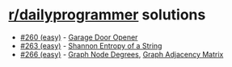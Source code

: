 # [r/dailyprogrammer](https://www.reddit.com/r/dailyprogrammer) solutions

* [#260 (easy)](https://www.reddit.com/r/dailyprogrammer/comments/4cb7eh) - [Garage Door Opener](rust/garage_door_opener/src/main.rs)
* [#263 (easy)](https://www.reddit.com/r/dailyprogrammer/comments/4fc896/20160418_challenge_263_easy_calculating_shannon/) - [Shannon Entropy of a String](rust/shannon_entropy/src/main.rs)
* [#266 (easy)](https://www.reddit.com/r/dailyprogrammer/comments/4ijtrt/20160509_challenge_266_easy_basic_graph/) - [Graph Node Degrees](rust/graph_node_degrees/src/main.rs), [Graph Adjacency Matrix](rust/graph_adjacency_matrix/src/main.rs)
